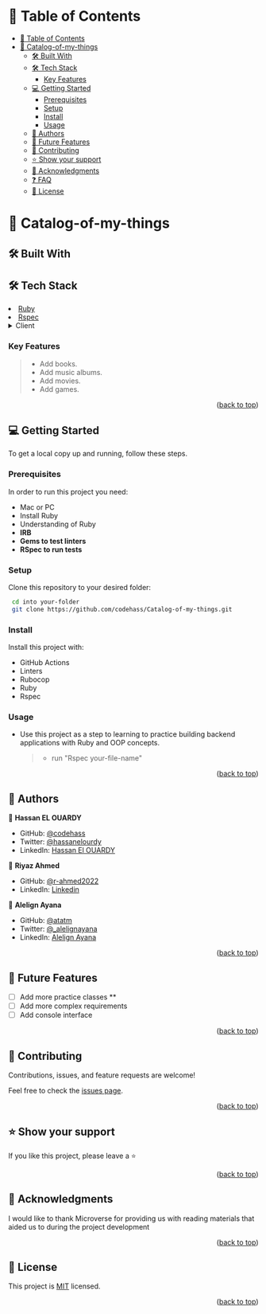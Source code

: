 <a name="readme-top"></a>

<!-- TABLE OF CONTENTS -->

# 📗 Table of Contents

- [📗 Table of Contents](#-table-of-contents)
- [📖 Catalog-of-my-things ](#-practice-test-driven-developmenttdd-)
  - [🛠 Built With ](#-built-with-)
  - [🛠 Tech Stack ](#-tech-stack-)
    - [Key Features ](#key-features-)
  - [💻 Getting Started ](#-getting-started-)
    - [Prerequisites](#prerequisites)
    - [Setup](#setup)
    - [Install](#install)
    - [Usage](#usage)
  - [👥 Authors](#-authors)
  - [🔭 Future Features ](#-future-features-)
  - [🤝 Contributing ](#-contributing-)
  - [⭐️ Show your support ](#️-show-your-support-)
  - [🙏 Acknowledgments ](#-acknowledgments-)
  - [❓ FAQ ](#-faq-)
  - [📝 License ](#-license-)

<!-- PROJECT DESCRIPTION -->

# 📖 Catalog-of-my-things <a name="about-project"></a>

## 🛠 Built With <a name="built-with"></a>

## 🛠 Tech Stack <a name="tech-stack"></a>

  <li><a href="">Ruby</a></li>
  <li><a href="">Rspec</a></li>
<details>
  <summary>Client</summary>
  <ul>
    <li><a href="">Ruby</a></li>
  </ul>
</details>

<!-- Features -->

### Key Features <a name="key-features"></a>

> - Add books.
> - Add music albums.
> - Add movies.
> - Add games.

<!-- <p align="right">(<a href="#readme-top">back to top</a>)</p> -->

<!-- LIVE DEMO -->

<!-- ## 🚀 Live Demo <a name="live-demo"></a> -->

<!-- - [Not Available]() -->

<p align="right">(<a href="#readme-top">back to top</a>)</p>

<!-- GETTING STARTED -->

## 💻 Getting Started <a name="getting-started"></a>

To get a local copy up and running, follow these steps.

### Prerequisites

In order to run this project you need:

- Mac or PC
- Install Ruby
- Understanding of Ruby
- **IRB**
- **Gems to test linters**
- **RSpec to run tests**

### Setup

Clone this repository to your desired folder:

```sh
 cd into your-folder
 git clone https://github.com/codehass/Catalog-of-my-things.git
```

### Install

Install this project with:

- GitHub Actions
- Linters
- Rubocop
- Ruby
- Rspec

### Usage

- Use this project as a step to learning to practice building backend applications with Ruby and OOP concepts.
  > - run "Rspec your-file-name"

<p align="right">(<a href="#readme-top">back to top</a>)</p>

<!-- AUTHORS -->

## 👥 Authors<a name="authors"></a>

👤 **Hassan EL OUARDY**

- GitHub: [@codehass](https://github.com/codehass)
- Twitter: [@hassanelourdy](https://twitter.com/hassanelourdy)
- LinkedIn: [Hassan El OUARDY](https://www.linkedin.com/in/hassan-el-ouardy-360b99169/)

👤 **Riyaz Ahmed**

- GitHub: [@r-ahmed2022](https://github.com/r-ahmed2022)
- LinkedIn: [Linkedin](https://www.linkedin.com/in/riyaz-ahmed-4216a71a8/)

👤 **Alelign Ayana**

- GitHub: [@atatm](https://github.com/atatm)
- Twitter: [@\_alelignayana](https://twitter.com/@alelign_ayana)
- LinkedIn: [Alelign Ayana](https://www.linkedin.com/in/alelign-ayana/)
<p align="right">(<a href="#readme-top">back to top</a>)</p>

<!-- FUTURE FEATURES -->

## 🔭 Future Features <a name="future-features"></a>

- [ ] Add more practice classes \*\*
- [ ] Add more complex requirements
- [ ] Add console interface

<p align="right">(<a href="#readme-top">back to top</a>)</p>

<!-- CONTRIBUTING -->

## 🤝 Contributing <a name="contributing"></a>

Contributions, issues, and feature requests are welcome!

Feel free to check the [issues page](https://github.com/admirerbrown/TDD-project/issues).

<p align="right">(<a href="#readme-top">back to top</a>)</p>

<!-- SUPPORT -->

## ⭐️ Show your support <a name="support"></a>

If you like this project, please leave a ⭐️

<p align="right">(<a href="#readme-top">back to top</a>)</p>

<!-- ACKNOWLEDGEMENTS -->

## 🙏 Acknowledgments <a name="acknowledgements"></a>

I would like to thank Microverse for providing us with reading materials that aided us to during the project development

<p align="right">(<a href="#readme-top">back to top</a>)</p>

<!-- LICENSE -->

## 📝 License <a name="license"></a>

This project is [MIT](./MIT) licensed.

<p align="right">(<a href="#readme-top">back to top</a>)</p>
